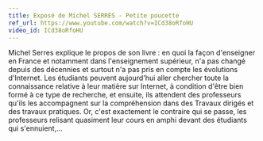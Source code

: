 ```yaml
---
title: Exposé de Michel SERRES - Petite poucette
ref_url: https://www.youtube.com/watch?v=ICd38oRfoHU
video_id: ICd38oRfoHU
---
```


Michel Serres explique le propos de son livre : en quoi la façon d'enseigner en France et notamment dans l'enseignement supérieur, n'a pas changé depuis des décennies et surtout n'a pas pris en compte les évolutions d'Internet.
Les étudiants peuvent aujourd'hui aller chercher toute la connaissance relative à leur matière sur Internet, à condition d'être bien formé à ce type de recherche, et ensuite, ils attendent des professeurs qu'ils les accompagnent sur la compréhension dans des Travaux dirigés et des travaux pratiques. Or, c'est exactement le contraire qui se passe, les professeurs relisant quasiment leur cours en amphi devant des étudiants qui s'ennuient,...

